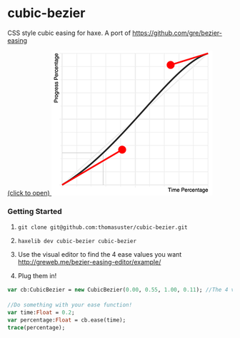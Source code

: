 # cubic-bezier

CSS style cubic easing for haxe. A port of https://github.com/gre/bezier-easing

[(click to open)
![](https://raw.githubusercontent.com/thomasuster/cubic-bezier/master/img/example360.png)
](http://gre.github.io/bezier-easing-editor/example/)

### Getting Started

1.  
    ```git clone git@github.com:thomasuster/cubic-bezier.git```
1.  
    ```haxelib dev cubic-bezier cubic-bezier```
1. Use the visual editor to find the 4 ease values you want
	http://greweb.me/bezier-easing-editor/example/

1. Plug them in!
```haxe
var cb:CubicBezier = new CubicBezier(0.00, 0.55, 1.00, 0.11); //The 4 values

//Do something with your ease function! 
var time:Float = 0.2;
var percentage:Float = cb.ease(time);
trace(percentage);
```